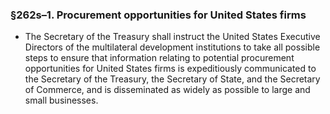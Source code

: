 ### §262s–1. Procurement opportunities for United States firms
* The Secretary of the Treasury shall instruct the United States Executive Directors of the multilateral development institutions to take all possible steps to ensure that information relating to potential procurement opportunities for United States firms is expeditiously communicated to the Secretary of the Treasury, the Secretary of State, and the Secretary of Commerce, and is disseminated as widely as possible to large and small businesses.